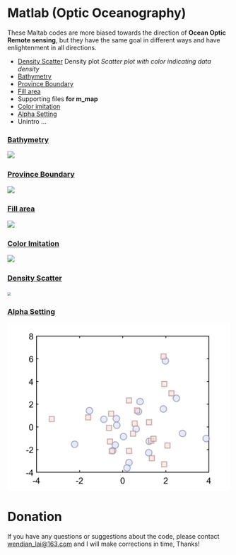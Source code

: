 # Matlab (Optic Oceanography)

These Maltab codes are more biased towards the direction of **Ocean Optic Remote sensing**, but they have the same goal in different ways and have enlightenment in all directions.

- [Density Scatter](Density_plot/hist2d_example.m)
   Density plot *Scatter plot with color indicating data density*
- [Bathymetry](M_map_example/bathymetry/bathymetry_example.m)
- [Province Boundary](M_map_example/province_boundary.m)
- [Fill area](FillArea/fill_color.m)
- Supporting files **for m_map**
- [Color imitation](Color_imitation/colorpix_example.m)
- [Alpha Setting](Alpha_fig/alpha_fig.m)
- Unintro
   ...

### [Bathymetry](M_map_example/bathymetry/bathymetry_example.m)

![](bathymetry/bathymetry_example.jpg)

### [Province Boundary](M_map_example/province_boundary.m)

![](province_boundary/provinces_example.jpg)

### [Fill area](fillArea/fill_color)

![](FillArea/fill_area.jpg)

### [Color Imitation](Color_imitation/colorpix_example.m)

![](Color_imitation/light_scatter.jpg)

### [Density Scatter](Density_plot/hist2d_example.m)

<img src="Density_plot/density.jpg" style="zoom:50%;" />

### [Alpha Setting](Alpha_fig/alpha_fig.m)

![](Alpha_fig/./alpha_face_edge.jpg)



# Donation

If you have any questions or suggestions about the code, please contact wendian_lai@163.com and I will make corrections in time, Thanks!

